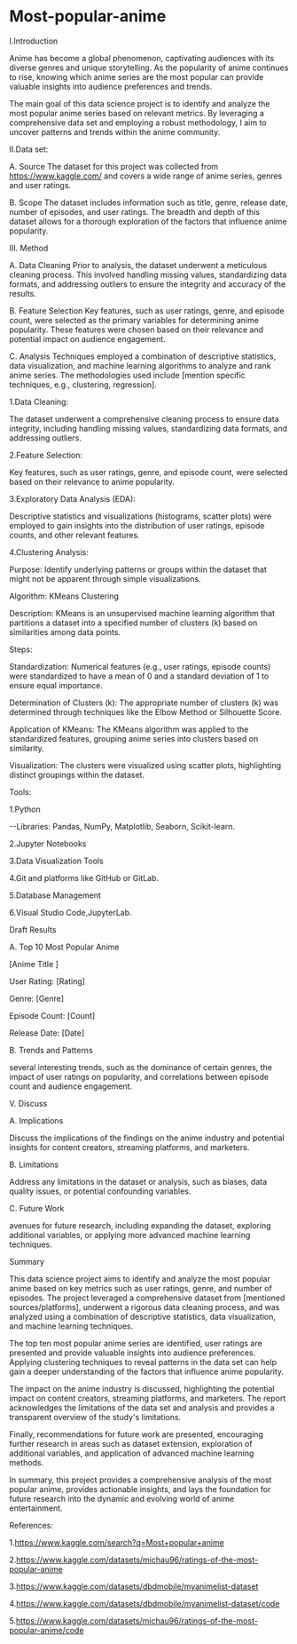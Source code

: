 # Most-popular-anime
I.Introduction

Anime has become a global phenomenon, captivating audiences with its diverse genres and unique storytelling. As the popularity of anime continues to rise, knowing which anime series are the most popular can provide valuable insights into audience preferences and trends.

The main goal of this data science project is to identify and analyze the most popular anime series based on relevant metrics. By leveraging a comprehensive data set and employing a robust methodology, I aim to uncover patterns and trends within the anime community.



II.Data set:

A. Source
The dataset for this project was collected from https://www.kaggle.com/ and covers a wide range of anime series, genres and user ratings.

B. Scope
The dataset includes information such as title, genre, release date, number of episodes, and user ratings. The breadth and depth of this dataset allows for a thorough exploration of the factors that influence anime popularity.

III. Method

A. Data Cleaning
Prior to analysis, the dataset underwent a meticulous cleaning process. This involved handling missing values, standardizing data formats, and addressing outliers to ensure the integrity and accuracy of the results.

B. Feature Selection
Key features, such as user ratings, genre, and episode count, were selected as the primary variables for determining anime popularity. These features were chosen based on their relevance and potential impact on audience engagement.

C. Analysis Techniques
employed a combination of descriptive statistics, data visualization, and machine learning algorithms to analyze and rank anime series. The methodologies used include [mention specific techniques, e.g., clustering, regression].

1.Data Cleaning:

The dataset underwent a comprehensive cleaning process to ensure data integrity, including handling missing values, standardizing data formats, and addressing outliers.

2.Feature Selection:

Key features, such as user ratings, genre, and episode count, were selected based on their relevance to anime popularity.

3.Exploratory Data Analysis (EDA):

Descriptive statistics and visualizations (histograms, scatter plots) were employed to gain insights into the distribution of user ratings, episode counts, and other relevant features.

4.Clustering Analysis:

Purpose: Identify underlying patterns or groups within the dataset that might not be apparent through simple visualizations.

Algorithm: KMeans Clustering

Description: KMeans is an unsupervised machine learning algorithm that partitions a dataset into a specified number of clusters (k) based on similarities among data points.

Steps:

Standardization: Numerical features (e.g., user ratings, episode counts) were standardized to have a mean of 0 and a standard deviation of 1 to ensure equal importance.

Determination of Clusters (k): The appropriate number of clusters (k) was determined through techniques like the Elbow Method or Silhouette Score.

Application of KMeans: The KMeans algorithm was applied to the standardized features, grouping anime series into clusters based on similarity.

Visualization: The clusters were visualized using scatter plots, highlighting distinct groupings within the dataset.


Tools:

1.Python

--Libraries: Pandas, NumPy, Matplotlib, Seaborn, Scikit-learn.

2.Jupyter Notebooks

3.Data Visualization Tools

4.Git and platforms like GitHub or GitLab.

5.Database Management

6.Visual Studio Code,JupyterLab.


Draft Results

A. Top 10 Most Popular Anime

[Anime Title ]

User Rating: [Rating]

Genre: [Genre]

Episode Count: [Count]

Release Date: [Date]

B. Trends and Patterns

several interesting trends, such as the dominance of certain genres, the impact of user ratings on popularity, and correlations between episode count and audience engagement.


V. Discuss

A. Implications

Discuss the implications of the findings on the anime industry and potential insights for content creators, streaming platforms, and marketers.

B. Limitations

Address any limitations in the dataset or analysis, such as biases, data quality issues, or potential confounding variables.

C. Future Work

avenues for future research, including expanding the dataset, exploring additional variables, or applying more advanced machine learning techniques.

Summary

This data science project aims to identify and analyze the most popular anime based on key metrics such as user ratings, genre, and number of episodes. The project leveraged a comprehensive dataset from [mentioned sources/platforms], underwent a rigorous data cleaning process, and was analyzed using a combination of descriptive statistics, data visualization, and machine learning techniques.

The top ten most popular anime series are identified, user ratings are presented and provide valuable insights into audience preferences. Applying clustering techniques to reveal patterns in the data set can help gain a deeper understanding of the factors that influence anime popularity.

The impact on the anime industry is discussed, highlighting the potential impact on content creators, streaming platforms, and marketers. The report acknowledges the limitations of the data set and analysis and provides a transparent overview of the study's limitations.

Finally, recommendations for future work are presented, encouraging further research in areas such as dataset extension, exploration of additional variables, and application of advanced machine learning methods.

In summary, this project provides a comprehensive analysis of the most popular anime, provides actionable insights, and lays the foundation for future research into the dynamic and evolving world of anime entertainment.


References:

1.https://www.kaggle.com/search?q=Most+popular+anime

2.https://www.kaggle.com/datasets/michau96/ratings-of-the-most-popular-anime

3.https://www.kaggle.com/datasets/dbdmobile/myanimelist-dataset

4.https://www.kaggle.com/datasets/dbdmobile/myanimelist-dataset/code

5.https://www.kaggle.com/datasets/michau96/ratings-of-the-most-popular-anime/code

